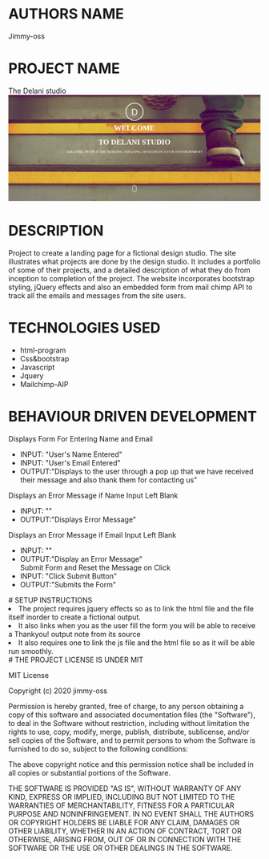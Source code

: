# AUTHORS NAME
Jimmy-oss
# PROJECT NAME
The Delani studio
![my screen](./screenshot/screen.png)
# DESCRIPTION 
Project to create a landing page for a fictional design studio. 
The site illustrates what projects are done by the design studio.
It includes a portfolio of some of their projects, and a detailed description of what they do from inception to completion of the project.
The website incorporates bootstrap styling, jQuery effects and also an embedded form from mail chimp API to track all the emails and messages from the site users.
# TECHNOLOGIES USED
<ul>
 <li>html-program</li>
 <li>Css&bootstrap</li>
 <li>Javascript</li>
 <li>Jquery</li>
 <li>Mailchimp-AIP</li>
    </ul>
 
# BEHAVIOUR DRIVEN DEVELOPMENT
Displays Form For Entering Name and Email
    <ul>
  <li>INPUT: "User's Name Entered"</li>
  <li>INPUT: "User's Email Entered"</li>
  <li>OUTPUT:"Displays to the user through a pop up that we have received their message and also thank them for contacting us"</li>
        </ul>
   Displays an Error Message if Name Input Left Blank
      <ul>
  <li>INPUT: ""</li>
  <li>OUTPUT:"Displays Error Message"</li>
       </ul>
  Displays an Error Message if Email Input Left Blank
      <ul>
 <li>INPUT: ""</li>
 <li>OUTPUT:"Display an Error Message"</li>
  Submit Form and Reset the Message on Click
 <li>INPUT: "Click Submit Button"</li>
 <li>OUTPUT:"Submits the Form"</li>
        </ul>
 # SETUP INSTRUCTIONS
 <li>The project requires jquery effects so as to link the html file and the file itself inorder to create a fictional output.</li>
   <li>It also links when you as the user fill the form you will be able to receive a Thankyou! output note from its source</li>
   <li>It also requires one to link the js file and the html file so as it will be able run smoothly.</li>
   # THE PROJECT LICENSE IS UNDER MIT
   
   MIT License

Copyright (c) 2020 jimmy-oss

Permission is hereby granted, free of charge, to any person obtaining a copy
of this software and associated documentation files (the "Software"), to deal
in the Software without restriction, including without limitation the rights
to use, copy, modify, merge, publish, distribute, sublicense, and/or sell
copies of the Software, and to permit persons to whom the Software is
furnished to do so, subject to the following conditions:

The above copyright notice and this permission notice shall be included in all
copies or substantial portions of the Software.

THE SOFTWARE IS PROVIDED "AS IS", WITHOUT WARRANTY OF ANY KIND, EXPRESS OR
IMPLIED, INCLUDING BUT NOT LIMITED TO THE WARRANTIES OF MERCHANTABILITY,
FITNESS FOR A PARTICULAR PURPOSE AND NONINFRINGEMENT. IN NO EVENT SHALL THE
AUTHORS OR COPYRIGHT HOLDERS BE LIABLE FOR ANY CLAIM, DAMAGES OR OTHER
LIABILITY, WHETHER IN AN ACTION OF CONTRACT, TORT OR OTHERWISE, ARISING FROM,
OUT OF OR IN CONNECTION WITH THE SOFTWARE OR THE USE OR OTHER DEALINGS IN THE
SOFTWARE.
 
